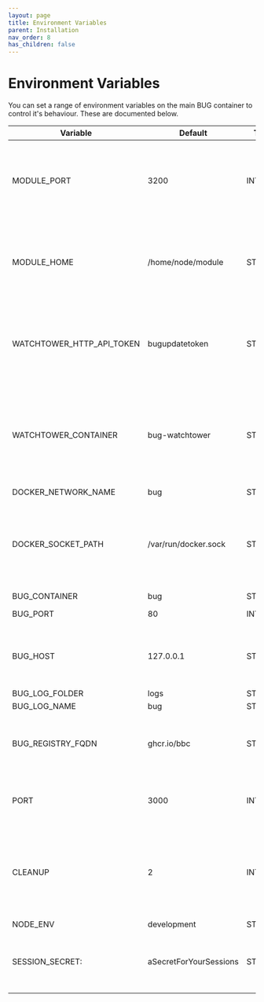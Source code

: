 ```yaml
---
layout: page
title: Environment Variables
parent: Installation
nav_order: 8
has_children: false
---
```


# Environment Variables

You can set a range of environment variables on the main BUG container to control it's behaviour. These are documented below.

| Variable                  | Default                | Type    | Description                                                                                                         |
| ------------------------- | ---------------------- | ------- | ------------------------------------------------------------------------------------------------------------------- |
| MODULE_PORT               | 3200                   | INTEGER | Port used to communicate in the BUG network between the main BUG app and panel containers                           |
| MODULE_HOME               | /home/node/module      | STRING  | When modules are built this path determines where source code is added to the container                             |
| WATCHTOWER_HTTP_API_TOKEN | bugupdatetoken         | STRING  | HTTP access token set on both the watchtower container and bug container for update messages                        |
| WATCHTOWER_CONTAINER      | bug-watchtower         | STRING  | The hostname of the the watchtower container associated with BUG. Used for sending update messages                  |
| DOCKER_NETWORK_NAME       | bug                    | STRING  |                                                                                                                     |
| DOCKER_SOCKET_PATH        | /var/run/docker.sock   | STRING  | BUG container Docker socket path required to control the Docker on the underlying host. Only needs set for Windows. |
| BUG_CONTAINER             | bug                    | STRING  |                                                                                                                     |
| BUG_PORT                  | 80                     | INTEGER | The port BUG is available on                                                                                        |
| BUG_HOST                  | 127.0.0.1              | STRING  | BUG host name. Used in documentation endpoints and on the BUG info page.                                            |
| BUG_LOG_FOLDER            | logs                   | STRING  |                                                                                                                     |
| BUG_LOG_NAME              | bug                    | STRING  |                                                                                                                     |
| BUG_REGISTRY_FQDN         | ghcr.io/bbc            | STRING  | Where to get new BUG containers from - if not set uses DockerHub.                                                   |
| PORT                      | 3000                   | INTEGER | Create-React-App port for development purposes only                                                                 |
| CLEANUP                   | 2                      | INTEGER | The hour of the day in 24-hour clock format that BUG core runs a cleanup of unused docker resources on the system   |
| NODE_ENV                  | development            | STRING  |                                                                                                                     |
| SESSION_SECRET:           | aSecretForYourSessions | STRING  | CHANGE THIS - Passport.js global session secrets. Keeps your users safe                                             |
